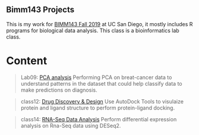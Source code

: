 ## Bimm143 Projects

This is my work for [BIMM143 Fall 2019](https://bioboot.github.io/bimm143_F19/) at UC San Diego, it mostly includes R programs for biological data analysis.
This class is a bioinformatics lab class. 


# Content


> Lab09: [PCA analysis](https://github.com/pjindal2/bimm143/blob/master/lab09/class09.md)
    Performing PCA on breat-cancer data to understand patterns in the dataset that could help classify data to make             predictions on diagnosis. 

> class12: [Drug Discovery & Design](https://github.com/pjindal2/bimm143/blob/master/class12/class12.md)
    Use AutoDock Tools to visulaize protein and ligand structure to perform protein-ligand docking. 

> class14: [RNA-Seq Data Analysis](https://github.com/pjindal2/bimm143/blob/master/class14/class14work.md)
    Perform differential expression analysis on Rna-Seq data using DESeq2. 
